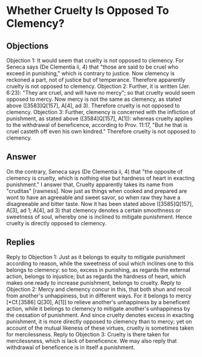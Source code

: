 # Whether Cruelty Is Opposed To Clemency?
## Objections
Objection 1: It would seem that cruelty is not opposed to clemency. For Seneca says (De Clementia ii, 4) that "those are said to be cruel who exceed in punishing," which is contrary to justice. Now clemency is reckoned a part, not of justice but of temperance. Therefore apparently cruelty is not opposed to clemency.
Objection 2: Further, it is written (Jer. 6:23): "They are cruel, and will have no mercy"; so that cruelty would seem opposed to mercy. Now mercy is not the same as clemency, as stated above ([3583]Q[157], A[4], ad 3). Therefore cruelty is not opposed to clemency.
Objection 3: Further, clemency is concerned with the infliction of punishment, as stated above ([3584]Q[157], A[1]): whereas cruelty applies to the withdrawal of beneficence, according to Prov. 11:17, "But he that is cruel casteth off even his own kindred." Therefore cruelty is not opposed to clemency.
## Answer
On the contrary, Seneca says (De Clementia ii, 4) that "the opposite of clemency is cruelty, which is nothing else but hardness of heart in exacting punishment."
I answer that, Cruelty apparently takes its name from "cruditas" [rawness]. Now just as things when cooked and prepared are wont to have an agreeable and sweet savor, so when raw they have a disagreeable and bitter taste. Now it has been stated above ([3585]Q[157], A[3], ad 1; A[4], ad 3) that clemency denotes a certain smoothness or sweetness of soul, whereby one is inclined to mitigate punishment. Hence cruelty is directly opposed to clemency.
## Replies
Reply to Objection 1: Just as it belongs to equity to mitigate punishment according to reason, while the sweetness of soul which inclines one to this belongs to clemency: so too, excess in punishing, as regards the external action, belongs to injustice; but as regards the hardness of heart, which makes one ready to increase punishment, belongs to cruelty.
Reply to Objection 2: Mercy and clemency concur in this, that both shun and recoil from another's unhappiness, but in different ways. For it belongs to mercy [*Cf.[3586] Q[30], A[1]] to relieve another's unhappiness by a beneficent action, while it belongs to clemency to mitigate another's unhappiness by the cessation of punishment. And since cruelty denotes excess in exacting punishment, it is more directly opposed to clemency than to mercy; yet on account of the mutual likeness of these virtues, cruelty is sometimes taken for mercilessness.
Reply to Objection 3: Cruelty is there taken for mercilessness, which is lack of beneficence. We may also reply that withdrawal of beneficence is in itself a punishment.